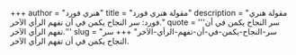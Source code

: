+++
author = "هنري فورد"
title = "مقولة هنري فورد"
description = "مقولة هنري فورد: سر النجاح يكمن في أن تفهم الرأي الآخر."
quote = '''سر النجاح يكمن في أن تفهم الرأي الآخر.'''
slug = "سر-النجاح-يكمن-في-أن-تفهم-الرأي-الآخر"
+++
سر النجاح يكمن في أن تفهم الرأي الآخر.
